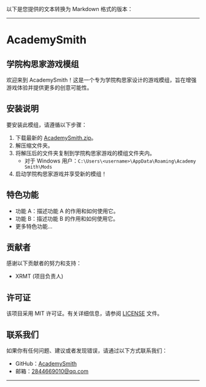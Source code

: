 以下是您提供的文本转换为 Markdown 格式的版本：

---

# AcademySmith

## 学院构思家游戏模组

欢迎来到 AcademySmith！这是一个专为学院构思家设计的游戏模组，旨在增强游戏体验并提供更多的创意可能性。

## 安装说明

要安装此模组，请遵循以下步骤：

1. 下载最新的 [AcademySmith.zip](https://raw.githubusercontent.com/XRMT01/AcademySmith/main/version/0.0.8/Academy%20Smith%20-%200.0.8.dll)。
2. 解压缩文件夹。
3. 将解压后的文件夹复制到学院构思家游戏的模组文件夹内。
   - 对于 Windows 用户：`C:\Users\<username>\AppData\Roaming\Academy Smith\Mods`
4. 启动学院构思家游戏并享受新的模组！

## 特色功能

- 功能 A：描述功能 A 的作用和如何使用它。
- 功能 B：描述功能 B 的作用和如何使用它。
- 更多特色功能...

## 贡献者

感谢以下贡献者的努力和支持：

- XRMT (项目负责人)

## 许可证

该项目采用 MIT 许可证。有关详细信息，请参阅 [LICENSE](./.LICENSE) 文件。

## 联系我们

如果你有任何问题、建议或者发现错误，请通过以下方式联系我们：

- GitHub：[AcademySmith](https://github.com/XRMT01/AcademySmith)
- 邮箱：[2844669010@qq.com](mailto:2844669010@qq.com)

---